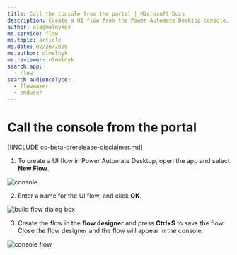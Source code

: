 ```yaml
---
title: Call the console from the portal | Microsoft Docs
description: Create a UI flow from the Power Automate Desktop console.
author: olegmelnykov
ms.service: flow
ms.topic: article
ms.date: 02/26/2020
ms.author: olmelnyk
ms.reviewer: olmelnyk
search.app: 
  - Flow
search.audienceType: 
  - flowmaker
  - enduser
---
```


# Call the console from the portal

[!INCLUDE [cc-beta-prerelease-disclaimer.md](../../includes/cc-beta-prerelease-disclaimer.md)]

1. To create a UI flow in Power Automate Desktop, open the app and select **New Flow**.
<!--note from editor: Prefer to use UI flow or flows instead of just flow or flows. Style guideline: https://styleguides.azurewebsites.net/Styleguide/Read?id=2696&topicid=46475-->
<!--note from editor: you don't need to include the plus sign when you refer to UI elements.-->


![console](\media\create-flow-console\console.png)

2. Enter a name for the UI flow, and click **OK**.

![build flow dialog box](\media\create-flow-console\build-flow-dialog.png)

3. Create the flow in the **flow designer** and press **Ctrl+S** to save the flow. Close the flow designer and the flow will appear in the console.

![console flow](\media\create-flow-console\console-flow.png)
